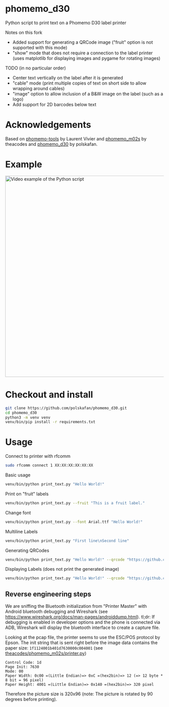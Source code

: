 # phomemo_d30
Python script to print text on a Phomemo D30 label printer

Notes on this fork

- Added support for generating a QRCode image ("fruit" option is not supported with this mode)
- "show" mode that does not require a connection to the label printer (uses matplotlib for displaying images and pygame for rotating images)

TODO (in no particular order)

- Center text vertically on the label after it is generated
- "cable" mode (print multiple copies of text on short side to allow wrapping around cables)
- "image" option to allow inclusion of a B&W image on the label (such as a logo)
- Add support for 2D barcodes below text

# Acknowledgements
Based on [phomemo-tools](https://github.com/vivier/phomemo-tools) by Laurent Vivier and
[phomemo_m02s](https://github.com/theacodes/phomemo_m02s) by theacodes and
[phomemo_d30](https://github.com/polskafan/phomemo_d30) by polskafan.

# Example
<a href="http://www.youtube.com/watch?feature=player_embedded&v=U1ZqjYgFxjY
" target="_blank"><img src="http://img.youtube.com/vi/U1ZqjYgFxjY/maxresdefault.jpg" 
alt="Video example of the Python script" width="640" /></a>

# Checkout and install
```bash
git clone https://github.com/polskafan/phomemo_d30.git
cd phomemo_d30
python3 -m venv venv
venv/bin/pip install -r requirements.txt
```

# Usage
Connect to printer with rfcomm
```bash
sudo rfcomm connect 1 XX:XX:XX:XX:XX:XX
```

Basic usage
```bash
venv/bin/python print_text.py "Hello World!"
```

Print on "fruit" labels
```bash
venv/bin/python print_text.py --fruit "This is a fruit label."
```

Change font
```bash
venv/bin/python print_text.py --font Arial.ttf "Hello World!"
```

Multiline Labels
```bash
venv/bin/python print_text.py "First line\nSecond line"
```

Generating QRCodes
```bash
venv/bin/python print_text.py "Hello World!" --qrcode "https://github.com/msrobi/phomemo_d30"
```

Displaying Labels (does not print the generated image)
```bash
venv/bin/python print_text.py "Hello World!" --qrcode "https://github.com/msrobi/phomemo_d30" --show
```

## Reverse engineering steps
We are sniffing the Bluetooth initialization from "Printer Master" with Android bluetooth debugging and Wireshark (see https://www.wireshark.org/docs/man-pages/androiddump.html). tl;dr: If debugging is enabled in developer options and the phone is connected via ADB, Wireshark will display the bluetooth interface to create a capture file.

Looking at the pcap file, the printer seems to use the ESC/POS protocol by Epson. The init string that is sent right before the image data contains the paper size:
```1f1124001b401d7630000c004001```
(see [theacodes/phomemo_m02s/printer.py](https://github.com/theacodes/phomemo_m02s/blob/main/phomemo_m02s/printer.py))

```
Control Code: 1d
Page Init: 7630
Mode: 00
Paper Width: 0c00 =(Little Endian)=> 0xC =(hex2bin)=> 12 (=> 12 byte * 8 bit = 96 pixel)
Paper Height: 4001 =(Little Endian)=> 0x140 =(hex2bin)=> 320 pixel
```

Therefore the picture size is 320x96 (note: The picture is rotated by 90 degrees before printing).
